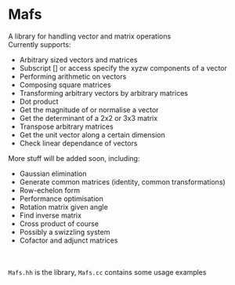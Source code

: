 
# Mafs
A library for handling vector and matrix operations <br />
Currently supports:
 - Arbitrary sized vectors and matrices
 - Subscript [] or access specify the xyzw components of a vector
 - Performing arithmetic on vectors
 - Composing square matrices
 - Transforming arbitrary vectors by arbitrary matrices
 - Dot product
 - Get the magnitude of or normalise a vector
 - Get the determinant of a 2x2 or 3x3 matrix
 - Transpose arbitrary matrices
 - Get the unit vector along a certain dimension
 - Check linear dependance of vectors

More stuff will be added soon, including:
 - Gaussian elimination
 - Generate common matrices (identity, common transformations)
 - Row-echelon form
 - Performance optimisation
 - Rotation matrix given angle
 - Find inverse matrix
 - Cross product of course
 - Possibly a swizzling system
 - Cofactor and adjunct matrices


<br /><br />
`Mafs.hh` is the library, `Mafs.cc` contains some usage examples
